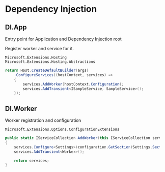 # Dependency Injection 

## DI.App

Entry point for Application and Dependency Injection root

Register worker and service for it.

`Microsoft.Extensions.Hosting`  
`Microsoft.Extensions.Hosting.Abstractions`  

```csharp
return Host.CreateDefaultBuilder(args)
    .ConfigureServices((hostContext, services) =>
    {
        services.AddWorker(hostContext.Configuration);
        services.AddTransient<ISampleService, SampleService>();
    });
```

## DI.Worker

Worker registration and configuration

`Microsoft.Extensions.Options.ConfigurationExtensions`  

```csharp
public static IServiceCollection AddWorker(this IServiceCollection services, IConfiguration configuration)
{
    services.Configure<Settings>(configuration.GetSection(Settings.SectionName));
    services.AddTransient<Worker>();

    return services;
}
```
